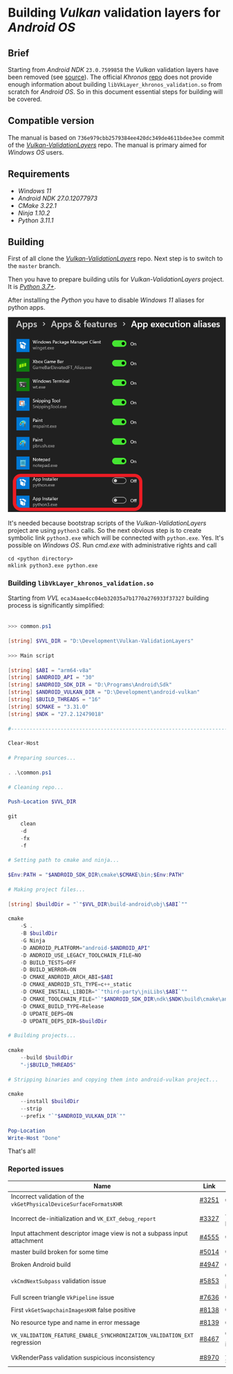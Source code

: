 # Building _Vulkan_ validation layers for _Android OS_

## Brief

Starting from _Android NDK_ `23.0.7599858` the _Vulkan_ validation layers have been removed (see [source](https://github.com/android/ndk/wiki/Changelog-r23)). The official _Khronos_ [repo](https://github.com/KhronosGroup/Vulkan-ValidationLayers) does not provide enough information about building `libVkLayer_khronos_validation.so` from scratch for _Android OS_. So in this document essential steps for building will be covered.

## Compatible version

The manual is based on `736e979cbb2579384ee420dc349de4611bdee3ee` commit of the [_Vulkan-ValidationLayers_](https://github.com/KhronosGroup/Vulkan-ValidationLayers) repo. The manual is primary aimed for _Windows OS_ users.

## Requirements

- _Windows 11_
- _Android NDK 27.0.12077973_
- _CMake 3.22.1_
- _Ninja 1.10.2_
- _Python 3.11.1_

## Building

First of all clone the [_Vulkan-ValidationLayers_](https://github.com/KhronosGroup/Vulkan-ValidationLayers) repo. Next step is to switch to the `master` branch.

Then you have to prepare building utils for _Vulkan-ValidationLayers_ project. It is [_Python 3.7+_](https://www.python.org/).

After installing the _Python_ you have to disable _Windows 11_ aliases for python apps.

<img src="./images/python-windows-aliases.png" width="629" />

It's needed because bootstrap scripts of the _Vulkan-ValidationLayers_ project are using `python3` calls. So the next obvious step is to create symbolic link `python3.exe` which will be connected with `python.exe`. Yes. It's possible on _Windows OS_. Run _cmd.exe_ with administrative rights and call

```batch
cd <python directory>
mklink python3.exe python.exe
```

### Building `libVkLayer_khronos_validation.so`

Starting from _VVL_ `eca34aae4cc04eb32035a7b1770a276933f37327` building process is significantly simplified:

```PowerShell

>>> common.ps1

[string] $VVL_DIR = "D:\Development\Vulkan-ValidationLayers"

>>> Main script

[string] $ABI = "arm64-v8a"
[string] $ANDROID_API = "30"
[string] $ANDROID_SDK_DIR = "D:\Programs\Android\Sdk"
[string] $ANDROID_VULKAN_DIR = "D:\Development\android-vulkan"
[string] $BUILD_THREADS = "16"
[string] $CMAKE = "3.31.0"
[string] $NDK = "27.2.12479018"

#-----------------------------------------------------------------------------------------------------------------------

Clear-Host

# Preparing sources...

. .\common.ps1

# Cleaning repo...

Push-Location $VVL_DIR

git                                                                                                 `
    clean                                                                                           `
    -d                                                                                              `
    -fx                                                                                             `
    -f

# Setting path to cmake and ninja...

$Env:PATH = "$ANDROID_SDK_DIR\cmake\$CMAKE\bin;$Env:PATH"

# Making project files...

[string] $buildDir = "`"$VVL_DIR\build-android\obj\$ABI`""

cmake                                                                                               `
    -S .                                                                                            `
    -B $buildDir                                                                                    `
    -G Ninja                                                                                        `
    -D ANDROID_PLATFORM="android-$ANDROID_API"                                                      `
    -D ANDROID_USE_LEGACY_TOOLCHAIN_FILE=NO                                                         `
    -D BUILD_TESTS=OFF                                                                              `
    -D BUILD_WERROR=ON                                                                              `
    -D CMAKE_ANDROID_ARCH_ABI=$ABI                                                                  `
    -D CMAKE_ANDROID_STL_TYPE=c++_static                                                            `
    -D CMAKE_INSTALL_LIBDIR="`"third-party\jniLibs\$ABI`""                                          `
    -D CMAKE_TOOLCHAIN_FILE="`"$ANDROID_SDK_DIR\ndk\$NDK\build\cmake\android.toolchain.cmake`""     `
    -D CMAKE_BUILD_TYPE=Release                                                                     `
    -D UPDATE_DEPS=ON                                                                               `
    -D UPDATE_DEPS_DIR=$buildDir

# Building projects...

cmake                                                                                               `
    --build $buildDir                                                                               `
    "-j$BUILD_THREADS"

# Stripping binaries and copying them into android-vulkan project...

cmake                                                                                               `
    --install $buildDir                                                                             `
    --strip                                                                                         `
    --prefix "`"$ANDROID_VULKAN_DIR`""

Pop-Location
Write-Host "Done"
```

That's all!

### Reported issues

Name | Link | Status
--- | --- | ---
Incorrect validation of the `vkGetPhysicalDeviceSurfaceFormatsKHR` | [#3251](https://github.com/KhronosGroup/Vulkan-ValidationLayers/issues/3251) | ✔️ Fixed
Incorrect de-initialization and `VK_EXT_debug_report` | [#3327](https://github.com/KhronosGroup/Vulkan-ValidationLayers/issues/3327) | ☄️ Driver bug
Input attachment descriptor image view is not a subpass input attachment | [#4555](https://github.com/KhronosGroup/Vulkan-ValidationLayers/issues/4555) | ✔️ Fixed
master build broken for some time | [#5014](https://github.com/KhronosGroup/SPIRV-Tools/issues/5014) | ✔️ Fixed
Broken Android build | [#4947](https://github.com/KhronosGroup/Vulkan-ValidationLayers/issues/4947) | ✔️ Fixed
`vkCmdNextSubpass` validation issue | [#5853](https://github.com/KhronosGroup/Vulkan-ValidationLayers/issues/5853) | 🛡️ Not an issue
Full screen triangle `VkPipeline` issue | [#7636](https://github.com/KhronosGroup/Vulkan-ValidationLayers/issues/7636) | ✔️ Fixed
First `vkGetSwapchainImagesKHR` false positive | [#8138](https://github.com/KhronosGroup/Vulkan-ValidationLayers/issues/8138) | ✔️ Fixed
No resource type and name in error message | [#8139](https://github.com/KhronosGroup/Vulkan-ValidationLayers/issues/8139) | ✔️ Fixed
`VK_VALIDATION_FEATURE_ENABLE_SYNCHRONIZATION_VALIDATION_EXT` regression | [#8467](https://github.com/KhronosGroup/Vulkan-ValidationLayers/issues/8467) | 🛡️ Not an issue
VkRenderPass validation suspicious inconsistency | [#8970](https://github.com/KhronosGroup/Vulkan-ValidationLayers/issues/8970) | ⚠️ Submitted
